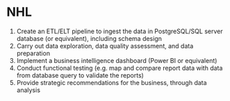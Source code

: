 # NHL
1.	Create an ETL/ELT pipeline to ingest the data in PostgreSQL/SQL server database (or equivalent), including schema design
2.	Carry out data exploration, data quality assessment, and data preparation
3.	Implement a business intelligence dashboard (Power BI or equivalent)
4.	Conduct functional testing (e.g. map and compare report data with data from database query to validate the reports)
5.	Provide strategic recommendations for the business, through data analysis 
